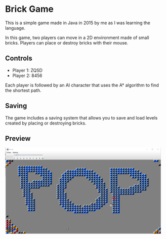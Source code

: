 # Brick Game

This is a simple game made in Java in 2015 by me as I was learning the language.

In this game, two players can move in a 2D environment made of small bricks. Players can place or destroy bricks with their mouse.

## Controls

- Player 1: ZQSD
- Player 2: 8456

Each player is followed by an AI character that uses the A* algorithm to find the shortest path.

## Saving

The game includes a saving system that allows you to save and load levels created by placing or destroying bricks.

## Preview

![Preview of the game](preview.png)